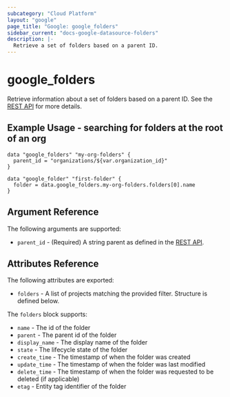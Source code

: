 ```yaml
---
subcategory: "Cloud Platform"
layout: "google"
page_title: "Google: google_folders"
sidebar_current: "docs-google-datasource-folders"
description: |-
  Retrieve a set of folders based on a parent ID.
---
```


# google\_folders

Retrieve information about a set of folders based on a parent ID. See the
[REST API](https://cloud.google.com/resource-manager/reference/rest/v3/folders/list)
for more details.

## Example Usage - searching for folders at the root of an org

```hcl
data "google_folders" "my-org-folders" {
  parent_id = "organizations/${var.organization_id}"
}

data "google_folder" "first-folder" {
  folder = data.google_folders.my-org-folders.folders[0].name
}
```

## Argument Reference

The following arguments are supported:

* `parent_id` - (Required) A string parent as defined in the [REST API](https://cloud.google.com/resource-manager/reference/rest/v3/folders/list#query-parameters).


## Attributes Reference

The following attributes are exported:

* `folders` - A list of projects matching the provided filter. Structure is defined below.

The `folders` block supports:

* `name` - The id of the folder
* `parent` - The parent id of the folder
* `display_name` - The display name of the folder
* `state` - The lifecycle state of the folder
* `create_time` - The timestamp of when the folder was created
* `update_time` - The timestamp of when the folder was last modified
* `delete_time` - The timestamp of when the folder was requested to be deleted (if applicable)
* `etag` - Entity tag identifier of the folder

